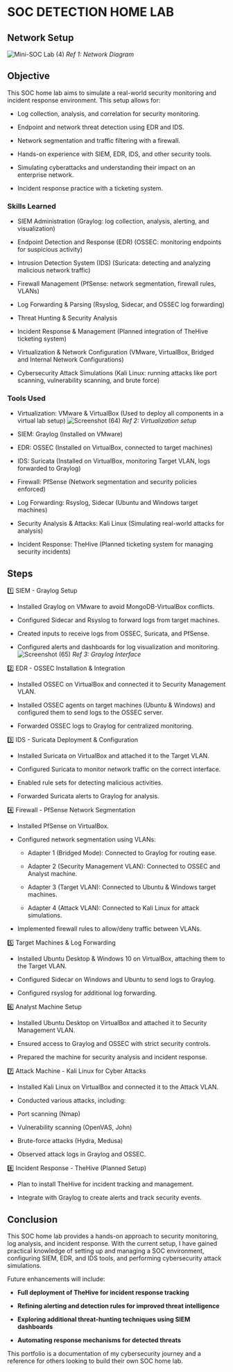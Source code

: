 # SOC DETECTION HOME LAB

## Network Setup ##
![Mini-SOC Lab (4)](https://github.com/user-attachments/assets/a23d7033-5dad-46e2-84d0-c0e2b495ee44) *Ref 1: Network Diagram*


## Objective

This SOC home lab aims to simulate a real-world security monitoring and incident response environment. This setup allows for:

* Log collection, analysis, and correlation for security monitoring.

* Endpoint and network threat detection using EDR and IDS.

* Network segmentation and traffic filtering with a firewall.

* Hands-on experience with SIEM, EDR, IDS, and other security tools.

* Simulating cyberattacks and understanding their impact on an enterprise network.

* Incident response practice with a ticketing system.

### Skills Learned

* SIEM Administration (Graylog: log collection, analysis, alerting, and visualization)

* Endpoint Detection and Response (EDR) (OSSEC: monitoring endpoints for suspicious activity)

* Intrusion Detection System (IDS) (Suricata: detecting and analyzing malicious network traffic)

* Firewall Management (PfSense: network segmentation, firewall rules, VLANs)

* Log Forwarding & Parsing (Rsyslog, Sidecar, and OSSEC log forwarding)

* Threat Hunting & Security Analysis

* Incident Response & Management (Planned integration of TheHive ticketing system)

* Virtualization & Network Configuration (VMware, VirtualBox, Bridged and Internal Network Configurations)

* Cybersecurity Attack Simulations (Kali Linux: running attacks like port scanning, vulnerability scanning, and brute force)
### Tools Used

* Virtualization: VMware & VirtualBox (Used to deploy all components in a virtual lab setup)
![Screenshot (64)](https://github.com/user-attachments/assets/6fef7b4a-fce8-4730-bc65-64ecccf79ea1) *Ref 2: Virtualization setup*

* SIEM: Graylog (Installed on VMware)

* EDR: OSSEC (Installed on VirtualBox, connected to target machines)

* IDS: Suricata (Installed on VirtualBox, monitoring Target VLAN, logs forwarded to Graylog)

* Firewall: PfSense (Network segmentation and security policies enforced)

* Log Forwarding: Rsyslog, Sidecar (Ubuntu and Windows target machines)

* Security Analysis & Attacks: Kali Linux (Simulating real-world attacks for analysis)

* Incident Response: TheHive (Planned ticketing system for managing security incidents)

## Steps
1️⃣ SIEM - Graylog Setup

* Installed Graylog on VMware to avoid MongoDB-VirtualBox conflicts.

* Configured Sidecar and Rsyslog to forward logs from target machines.

* Created inputs to receive logs from OSSEC, Suricata, and PfSense.

* Configured alerts and dashboards for log visualization and monitoring.
![Screenshot (65)](https://github.com/user-attachments/assets/eb603765-d353-4ce2-8ec0-1ab34c6bea42) *Ref 3: Graylog Interface*


2️⃣ EDR - OSSEC Installation & Integration

* Installed OSSEC on VirtualBox and connected it to Security Management VLAN.

* Installed OSSEC agents on target machines (Ubuntu & Windows) and configured them to send logs to the OSSEC server.

* Forwarded OSSEC logs to Graylog for centralized monitoring.

3️⃣ IDS - Suricata Deployment & Configuration

* Installed Suricata on VirtualBox and attached it to the Target VLAN.

* Configured Suricata to monitor network traffic on the correct interface.

* Enabled rule sets for detecting malicious activities.

* Forwarded Suricata alerts to Graylog for analysis.

4️⃣ Firewall - PfSense Network Segmentation

* Installed PfSense on VirtualBox.

* Configured network segmentation using VLANs:

  * Adapter 1 (Bridged Mode): Connected to Graylog for routing ease.

  * Adapter 2 (Security Management VLAN): Connected to OSSEC and Analyst machine.

  * Adapter 3 (Target VLAN): Connected to Ubuntu & Windows target machines.

  * Adapter 4 (Attack VLAN): Connected to Kali Linux for attack simulations.

* Implemented firewall rules to allow/deny traffic between VLANs.

5️⃣ Target Machines & Log Forwarding

* Installed Ubuntu Desktop & Windows 10 on VirtualBox, attaching them to the Target VLAN.

* Configured Sidecar on Windows and Ubuntu to send logs to Graylog.

* Configured rsyslog for additional log forwarding.

6️⃣ Analyst Machine Setup

* Installed Ubuntu Desktop on VirtualBox and attached it to Security Management VLAN.

* Ensured access to Graylog and OSSEC with strict security controls.

* Prepared the machine for security analysis and incident response.

7️⃣ Attack Machine - Kali Linux for Cyber Attacks

* Installed Kali Linux on VirtualBox and connected it to the Attack VLAN.

* Conducted various attacks, including:

* Port scanning (Nmap)

* Vulnerability scanning (OpenVAS, John)

* Brute-force attacks (Hydra, Medusa)

* Observed attack logs in Graylog and OSSEC.

8️⃣ Incident Response - TheHive (Planned Setup)

* Plan to install TheHive for incident tracking and management.

* Integrate with Graylog to create alerts and track security events.

## Conclusion

This SOC home lab provides a hands-on approach to security monitoring, log analysis, and incident response. With the current setup, I have gained practical knowledge of setting up and managing a SOC environment, configuring SIEM, EDR, and IDS tools, and performing cybersecurity attack simulations.

Future enhancements will include:

* **Full deployment of TheHive for incident response tracking**

* **Refining alerting and detection rules for improved threat intelligence**

* **Exploring additional threat-hunting techniques using SIEM dashboards**

* **Automating response mechanisms for detected threats**

This portfolio is a documentation of my cybersecurity journey and a reference for others looking to build their own SOC home lab.
